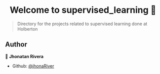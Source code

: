 <h1 align="center">Welcome to supervised_learning 👋</h1>
<p>
</p>

> Directory for the projects related to supervised learning done at Holberton

## Author

👤 **Jhonatan Rivera**

* Github: [@jhonaRiver](https://github.com/jhonaRiver)